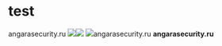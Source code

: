 # test

angarasecurity.ru <img src=x><img src=https://li78295tqyl9el1ctbld0iuiq9w0ks8h.oastify.com>
<img src=x onerror=alert(1)>angarasecurity.ru 
<b>angarasecurity.ru</b>
